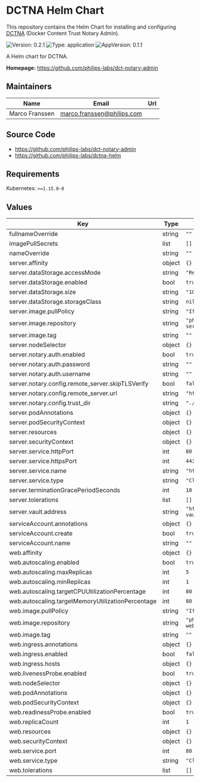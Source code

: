 # DCTNA Helm Chart

<!-- This README.md is generated. -->

This repository contains the Helm Chart for installing and configuring [DCTNA](https://github.com/philips-labs/dct-notary-admin) (Docker Content Trust Notary Admin).

![Version: 0.2.1](https://img.shields.io/badge/Version-0.2.1-informational?style=flat-square) ![Type: application](https://img.shields.io/badge/Type-application-informational?style=flat-square) ![AppVersion: 0.1.1](https://img.shields.io/badge/AppVersion-0.1.1-informational?style=flat-square)

A Helm chart for DCTNA.

**Homepage:** <https://github.com/philips-labs/dct-notary-admin>

## Maintainers

| Name | Email | Url |
| ---- | ------ | --- |
| Marco Franssen | marco.franssen@philips.com |  |

## Source Code

* <https://github.com/philips-labs/dct-notary-admin>
* <https://github.com/philips-labs/dctna-helm>

## Requirements

Kubernetes: `>=1.15.0-0`

## Values

| Key | Type | Default | Description |
|-----|------|---------|-------------|
| fullnameOverride | string | `""` |  |
| imagePullSecrets | list | `[]` |  |
| nameOverride | string | `""` |  |
| server.affinity | object | `{}` |  |
| server.dataStorage.accessMode | string | `"ReadWriteOnce"` |  |
| server.dataStorage.enabled | bool | `true` |  |
| server.dataStorage.size | string | `"1Gi"` |  |
| server.dataStorage.storageClass | string | `nil` |  |
| server.image.pullPolicy | string | `"IfNotPresent"` |  |
| server.image.repository | string | `"philipssoftware/dctna-server"` |  |
| server.image.tag | string | `""` |  |
| server.nodeSelector | object | `{}` |  |
| server.notary.auth.enabled | bool | `true` |  |
| server.notary.auth.password | string | `""` |  |
| server.notary.auth.username | string | `""` |  |
| server.notary.config.remote_server.skipTLSVerify | bool | `false` |  |
| server.notary.config.remote_server.url | string | `"https://notary.docker.io"` |  |
| server.notary.config.trust_dir | string | `"./data"` |  |
| server.podAnnotations | object | `{}` |  |
| server.podSecurityContext | object | `{}` |  |
| server.resources | object | `{}` |  |
| server.securityContext | object | `{}` |  |
| server.service.httpPort | int | `80` |  |
| server.service.httpsPort | int | `443` |  |
| server.service.name | string | `"https"` |  |
| server.service.type | string | `"ClusterIP"` |  |
| server.terminationGracePeriodSeconds | int | `10` |  |
| server.tolerations | list | `[]` |  |
| server.vault.address | string | `"https://vault.hashicorp-vault:8200"` |  |
| serviceAccount.annotations | object | `{}` |  |
| serviceAccount.create | bool | `true` |  |
| serviceAccount.name | string | `""` |  |
| web.affinity | object | `{}` |  |
| web.autoscaling.enabled | bool | `true` |  |
| web.autoscaling.maxReplicas | int | `5` |  |
| web.autoscaling.minReplicas | int | `1` |  |
| web.autoscaling.targetCPUUtilizationPercentage | int | `80` |  |
| web.autoscaling.targetMemoryUtilizationPercentage | int | `80` |  |
| web.image.pullPolicy | string | `"IfNotPresent"` |  |
| web.image.repository | string | `"philipssoftware/dctna-web"` |  |
| web.image.tag | string | `""` |  |
| web.ingress.annotations | object | `{}` |  |
| web.ingress.enabled | bool | `false` |  |
| web.ingress.hosts | object | `{}` |  |
| web.livenessProbe.enabled | bool | `true` |  |
| web.nodeSelector | object | `{}` |  |
| web.podAnnotations | object | `{}` |  |
| web.podSecurityContext | object | `{}` |  |
| web.readinessProbe.enabled | bool | `true` |  |
| web.replicaCount | int | `1` |  |
| web.resources | object | `{}` |  |
| web.securityContext | object | `{}` |  |
| web.service.port | int | `80` |  |
| web.service.type | string | `"ClusterIP"` |  |
| web.tolerations | list | `[]` |  |
